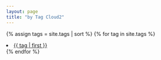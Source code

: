 ```yaml
---
layout: page
title: "by Tag Cloud2"
---
```

<!--
{% assign tags = site.tags | sort %}
{% for tag in tags %}
 <span class="site-tag">
    <a href="/tag/{{ tag | first | slugize }}/"
        style="font-size: {{ tag | last | size  |  times: 4 | divided_by: site.tags.size | plus: 80  }}%">
            {{ tag[0] | replace:'-', ' ' }} {{ tag | last | size }}
    </a>
</span>
{% endfor %}
-->

{% assign tags = site.tags | sort %}
{% for tag in site.tags %}
    <li style="font-size: {{ tag | last | size | times: 100 | divided_by: site.tags.size }}%">
        <a href="/{{ tag | first | slugize }}/">
            {{ tag | first }}
        </a>
    </li>
{% endfor %}
